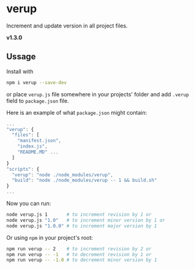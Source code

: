 # verup
Increment and update version in all project files.

**v1.3.0**

## Ussage

Install with
```bash
npm i verup --save-dev
```

or place `verup.js` file somewhere in your projects' folder
and add `.verup` field to `package.json` file.

Here is an example of what `package.json` might contain:
```js
...
"verup": {
  "files": [
    "manifest.json",
    "index.js",
    "README.MD" ...
  ]
}
"scripts": {
  "verup": "node ./node_modules/verup",
  "build": "node ./node_modules/verup -- 1 && build.sh"
}
...
```

Now you can run:

```bash
node verup.js 1       # to increment revision by 1 or
node verup.js "1.0"   # to increment minor version by 1 or
node verup.js "1.0.0" # to increment major version by 1
```

Or using `npm` in your project's root:

```bash
npm run verup -- 2    # to increment revision by 2 or
npm run verup -- -1   # to decrement revision by 1 or
npm run verup -- -1.0 # to decrement minor version by 1
```
